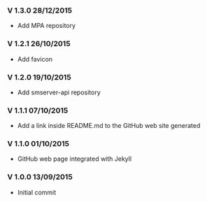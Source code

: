 ### V 1.3.0 28/12/2015
 - Add MPA repository

### V 1.2.1 26/10/2015
 - Add favicon

### V 1.2.0 19/10/2015
 - Add smserver-api repository

### V 1.1.1 07/10/2015
 - Add a link inside README.md to the GitHub web site generated

### V 1.1.0 01/10/2015
 - GitHub web page integrated with Jekyll

### V 1.0.0 13/09/2015
 - Initial commit
